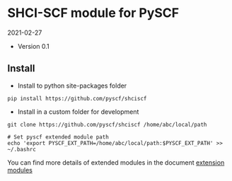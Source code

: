 SHCI-SCF module for PySCF
=========================

2021-02-27

* Version 0.1

Install
-------
* Install to python site-packages folder
```
pip install https://github.com/pyscf/shciscf
```

* Install in a custom folder for development
```
git clone https://github.com/pyscf/shciscf /home/abc/local/path

# Set pyscf extended module path
echo 'export PYSCF_EXT_PATH=/home/abc/local/path:$PYSCF_EXT_PATH' >> ~/.bashrc
```

You can find more details of extended modules in the document
[extension modules](http://pyscf.org/pyscf/install.html#extension-modules)
